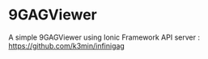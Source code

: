 # 9GAGViewer
A simple 9GAGViewer using Ionic Framework
API server : https://github.com/k3min/infinigag
